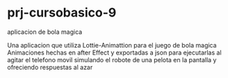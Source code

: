# prj-cursobasico-9
aplicacion de bola magica

Una aplicacion que utiliza Lottie-Animattion para el juego de bola magica
Animaciones hechas en after Effect y exportadas a json para ejecutarlas al agitar el telefono movil
simulando el robote de una pelota en la pantalla y ofreciendo respuestas al azar
